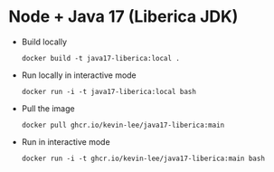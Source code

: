 # Node + Java 17 (Liberica JDK)

* Build locally
  ```shell
  docker build -t java17-liberica:local .
  ```

* Run locally in interactive mode
  ```shell
  docker run -i -t java17-liberica:local bash
  ```

* Pull the image
  ```shell
  docker pull ghcr.io/kevin-lee/java17-liberica:main
  ```

* Run in interactive mode
  ```shell
  docker run -i -t ghcr.io/kevin-lee/java17-liberica:main bash
  ```
